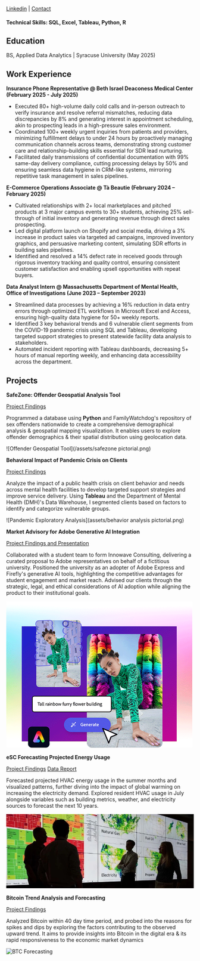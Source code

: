 [Linkedin](https://www.linkedin.com/in/lisapwin/) |
[Contact](Lisanguyen217@gmail.com)

#### Technical Skills: SQL, Excel, Tableau, Python, R

## Education
BS, Applied Data Analytics | Syracuse University (May 2025)

## Work Experience
**Insurance Phone Representative @ Beth Israel Deaconess Medical Center (February 2025 - July 2025)**
- Executed 80+ high-volume daily cold calls and in-person outreach to verify insurance and resolve referral mismatches, reducing data discrepancies by 8% and generating interest in appointment scheduling, akin to prospecting leads in a high-pressure sales environment.
- Coordinated 100+ weekly urgent inquiries from patients and providers, minimizing fulfillment delays to under 24 hours by proactively managing communication channels across teams, demonstrating strong customer care and relationship-building skills essential for SDR lead nurturing.
- Facilitated daily transmissions of confidential documentation with 99% same-day delivery compliance, cutting processing delays by 50% and ensuring seamless data hygiene in CRM-like systems, mirroring repetitive task management in sales pipelines.

**E-Commerce Operations Associate @ Tà Beautie (February 2024 – February 2025)**
- Cultivated relationships with 2+ local marketplaces and pitched products at 3 major campus events to 30+ students, achieving 25% sell-through of initial inventory and generating revenue through direct sales prospecting.
- Led digital platform launch on Shopify and social media, driving a 3% increase in product sales via targeted ad campaigns, improved inventory graphics, and persuasive marketing content, simulating SDR efforts in building sales pipelines.
- Identified and resolved a 14% defect rate in received goods through rigorous inventory tracking and quality control, ensuring consistent customer satisfaction and enabling upsell opportunities with repeat buyers.


**Data Analyst Intern @ Massachusetts Department of Mental Health, Office of Investigations (June 2023 – September 2023)**      
- Streamlined data processes by achieving a 16% reduction in data entry errors through optimized ETL workflows in Microsoft Excel and Access, ensuring high-quality data hygiene for 50+ weekly reports.
- Identified 3 key behavioral trends and 6 vulnerable client segments from the COVID-19 pandemic crisis using SQL and Tableau, developing targeted support strategies to present statewide facility data analysis to stakeholders.
- Automated incident reporting with Tableau dashboards, decreasing 5+ hours of manual reporting weekly, and enhancing data accessibility across the department.

## Projects
**SafeZone: Offender Geospatial Analysis Tool**

[Project Findings](https://github.com/lisapng/SafeZone)

Programmed a database using **Python** and FamilyWatchdog's repository of sex offenders nationwide to create a comprehensive demographical analysis & geospatial mapping visualization. It enables users to explore offender demographics & their spatial distribution using geolocation data.

![Offender Geospatial Tool](/assets/safezone pictorial.png)

**Behavioral Impact of Pandemic Crisis on Clients**

[Project Findings](https://drive.google.com/file/d/1RsHd1cuqi8ihXnFZczCB0r9l2JOOwzlS/view)

Analyze the impact of a public health crisis on client behavior and needs across mental health facilities to develop targeted support strategies and improve service delivery. Using **Tableau** and the Department of Mental Health (DMH)'s Data Warehouse, I segmented clients based on factors to identify and categorize vulnerable groups.   

![Pandemic Exploratory Analysis](assets/behavior analysis pictorial.png)

**Market Advisory for Adobe Generative AI Integration**

[Project Findings and Presentation](https://new.express.adobe.com/webpage/HEoYNRcmdJPiK)


Collaborated with a student team to form Innowave Consulting, delivering a curated proposal to Adobe representatives on behalf of a fictitious university. Positioned the university as an adopter of Adobe Express and Firefly's generative AI tools, highlighting the competitive advantages for student engagement and market reach. Advised our clients through the strategic, legal, and ethical considerations of AI adoption while aligning the product to their institutional goals. 

![Adobe Market Advisory](assets/adobe.png)

**eSC Forecasting Projected Energy Usage**

[Project Findings](https://github.com/lisapng/Predicting-Energy-Usage/tree/main)
[Data Report](https://docs.google.com/document/d/1gqavBMPEfDqi6rcDye6i8c0N_mkKfbSsmDi6QFpltwI/edit?usp=sharing)

Forecasted projected HVAC energy usage in the summer months and visualized patterns, further diving into ​​the impact of global warming on increasing the electricity demand. Explored resident HVAC usage in July alongside variables such as building metrics, weather, and electricity sources to forecast the next 10 years.

![eSC Forecasting](assets/NREL_researchers_analyze.jpeg)

**Bitcoin Trend Analysis and Forecasting**

[Project Findings](https://colab.research.google.com/drive/1AafsoCgaT1dngGj_Tv5M99mDrebFaVmI?usp=sharing#scrollTo=OKwmJm75gTyF)

Analyzed Bitcoin within 40 day time period, and probed into the reasons for spikes and dips by exploring the factors contributing to the observed upward trend. It aims to provide insights into Bitcoin in the digital era & its rapid responsiveness to the economic market dynamics

![BTC Forecasting]()








